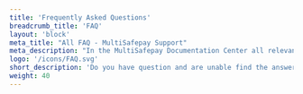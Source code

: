 ```yaml
---
title: 'Frequently Asked Questions'
breadcrumb_title: 'FAQ'
layout: 'block'
meta_title: "All FAQ - MultiSafepay Support"
meta_description: "In the MultiSafepay Documentation Center all relevant information regarding our Plugins and API. As well as Support pages for Payment Method, Tools and General Questions. You can also find the contact details of our Support Team and Integration Team."
logo: '/icons/FAQ.svg'
short_description: 'Do you have question and are unable find the answer? View this page for answers to the most common questions.'
weight: 40
---
```

